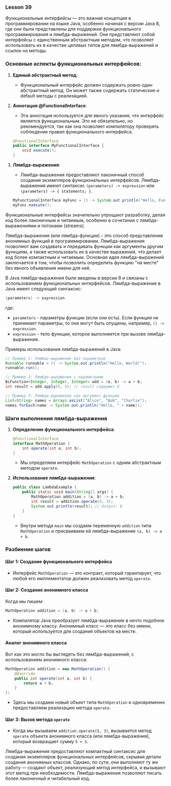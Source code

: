 ### Lesson 39

Функциональные интерфейсы — это важная концепция в программировании на языке Java, особенно начиная с версии Java 8, где они были представлены для поддержки функционального программирования и лямбда-выражений. Они представляют собой интерфейсы с единственным абстрактным методом, что позволяет использовать их в качестве целевых типов для лямбда-выражений и ссылок на методы.

### Основные аспекты функциональных интерфейсов:

1. **Единый абстрактный метод**:
    - Функциональный интерфейс должен содержать ровно один абстрактный метод. Он может также содержать статические и default методы с реализацией.

2. **Аннотация @FunctionalInterface**:
    - Эта аннотация используется для явного указания, что интерфейс является функциональным. Это не обязательно, но рекомендуется, так как она позволяет компилятору проверять соблюдение правил функционального интерфейса.
   ```java
   @FunctionalInterface
   public interface MyFunctionalInterface {
       void execute();
   }
   ```

3. **Лямбда-выражения**:
    - Лямбда-выражения предоставляют лаконичный способ создания экземпляров функциональных интерфейсов. Лямбда-выражения имеют синтаксис `(parameters) -> expression` или `(parameters) -> { statements; }`.
   ```java
   MyFunctionalInterface myFunc = () -> System.out.println("Hello, Functional Interface!");
   myFunc.execute();
   ```

Функциональные интерфейсы значительно упрощают разработку, делая код более лаконичным и читаемым, особенно в сочетании с лямбда-выражениями и потоками (streams).


Лямбда-выражения (или лямбда-функции) - это способ представления анонимных функций в программировании. Лямбда-выражения позволяют вам создавать и передавать функции как аргументы другим функциям, а также использовать их в качестве выражений, что делает код более компактным и читаемым. Основная идея лямбда-выражений заключается в том, чтобы позволить определить функцию "на месте" без явного объявления имени для неё.

В Java лямбда-выражения были введены в версии 8 и связаны с использованием функциональных интерфейсов. Лямбда-выражение в Java имеет следующий синтаксис:

```java
(parameters) -> expression
```

где:
- `parameters` - параметры функции (если они есть). Если функция не принимает параметры, то они могут быть опущены, например, `() -> expression`.
- `expression` - тело функции, которое выполняется при вызове лямбда-выражения.

Примеры использования лямбда-выражений в Java:

```java
// Пример 1: Лямбда-выражение без параметров
Runnable runnable = () -> System.out.println("Hello, World!");
runnable.run();

// Пример 2: Лямбда-выражение с параметрами
BiFunction<Integer, Integer, Integer> add = (a, b) -> a + b;
int result = add.apply(5, 3); // result содержит 8

// Пример 3: Лямбда-выражение как аргумент функции
List<String> names = Arrays.asList("Alice", "Bob", "Charlie");
names.forEach(name -> System.out.println("Hello, " + name));
```


### Шаги выполнения лямбда-выражения 

1. **Определение функционального интерфейса**:
   ```java
   @FunctionalInterface
   interface MathOperation {
       int operate(int a, int b);
   }
   ```
    - Мы определяем интерфейс `MathOperation` с одним абстрактным методом `operate`.

2. **Использование лямбда-выражения**:
   ```java
   public class LambdaExample {
       public static void main(String[] args) {
           MathOperation addition = (a, b) -> a + b;
           int result = addition.operate(5, 3);
           System.out.println(result); // Output: 8
       }
   }
   ```
    - Внутри метода `main` мы создаем переменную `addition` типа `MathOperation` и присваиваем ей лямбда-выражение `(a, b) -> a + b`.

### Разбиение шагов 

#### Шаг 1: Создание функционального интерфейса
- Интерфейс `MathOperation` — это контракт, который гарантирует, что любой его имплементатор должен реализовать метод `operate`.

#### Шаг 2: Создание анонимного класса
Когда мы пишем:
```java
MathOperation addition = (a, b) -> a + b;
```
- Компилятор Java преобразует лямбда-выражение в нечто подобное анонимному классу. Анонимный класс — это класс без имени, который используется для создания объектов на месте.

#### Аналог анонимного класса
Вот как это могло бы выглядеть без лямбда-выражений, с использованием анонимного класса:
```java
MathOperation addition = new MathOperation() {
    @Override
    public int operate(int a, int b) {
        return a + b;
    }
};
```
- Здесь мы создаем новый объект типа `MathOperation` и одновременно предоставляем реализацию метода `operate`.

#### Шаг 3: Вызов метода `operate`
- Когда мы вызываем `addition.operate(5, 3)`, вызывается метод `operate` объекта анонимного класса (или лямбда-выражения), который возвращает сумму `5 + 3`.

Лямбда-выражения предоставляют компактный синтаксис для создания экземпляров функциональных интерфейсов, скрывая детали создания анонимных классов. 
Однако, по сути, они выполняют ту же работу — создают объект, реализующий метод интерфейса, и вызывают этот метод при необходимости. 
Лямбда-выражения позволяют писать более лаконичный и читабельный код.

